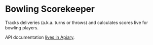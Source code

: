 # Bowling Scorekeeper

Tracks deliveries (a.k.a. turns or throws) and calculates scores live for bowling players.

API documentation [lives in Apiary](http://goo.gl/LuVb3y).